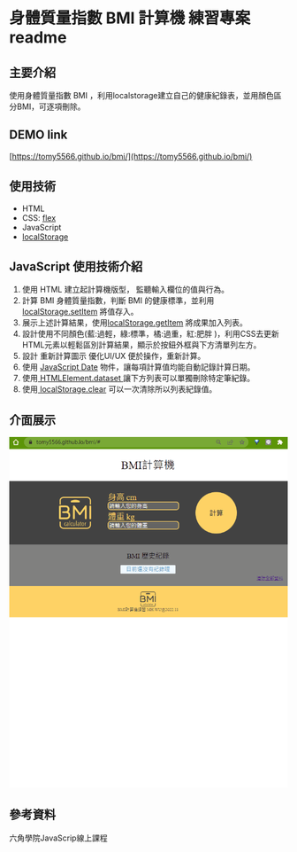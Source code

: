 # 身體質量指數 BMI 計算機 練習專案 readme

## 主要介紹
使用身體質量指數 BMI ，利用localstorage建立自己的健康紀錄表，並用顏色區分BMI，可逐項刪除。

## DEMO link
[https://tomy5566.github.io/bmi/](https://tomy5566.github.io/bmi/)

## 使用技術
- HTML
- CSS: [flex](https://developer.mozilla.org/zh-CN/docs/Web/CSS/flex)
- JavaScript 
- [localStorage](https://developer.mozilla.org/zh-TW/docs/Web/API/Window/localStorage)

## JavaScript 使用技術介紹

1. 使用 HTML 建立起計算機版型， 監聽輸入欄位的值與行為。
2. 計算 BMI 身體質量指數，判斷 BMI 的健康標準，並利用 [localStorage.setItem](https://developer.mozilla.org/en-US/docs/Web/API/Storage/setItem) 將值存入。
3. 展示上述計算結果，使用[localStorage.getItem](https://developer.mozilla.org/en-US/docs/Web/API/Storage/getItem) 將成果加入列表。
4. 設計使用不同顏色(藍:過輕，綠:標準，橘:過重，紅:肥胖 )，利用CSS去更新HTML元素以輕鬆區別計算結果，顯示於按鈕外框與下方清單列左方。
5. 設計 重新計算圖示 優化UI/UX 便於操作，重新計算。
6. 使用 [JavaScript Date](https://developer.mozilla.org/zh-TW/docs/Web/JavaScript/Reference/Global_Objects/Date) 物件，讓每項計算值均能自動記錄計算日期。
7. 使用[ HTMLElement.dataset ](https://developer.mozilla.org/en-US/docs/Web/API/HTMLElement/dataset)讓下方列表可以單獨刪除特定筆紀錄。
8. 使用[ localStorage.clear](https://developer.mozilla.org/en-US/docs/Web/API/Storage/clear) 可以一次清除所以列表紀錄值。


## 介面展示
![image](https://github.com/tomy5566/bmi/blob/main/BMIDEMO.gif)


## 參考資料
六角學院JavaScrip線上課程
